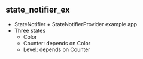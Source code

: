 ## state_notifier_ex

- StateNotifier + StateNotifierProvider example app
- Three states
  - Color
  - Counter: depends on Color
  - Level: depends on Counter